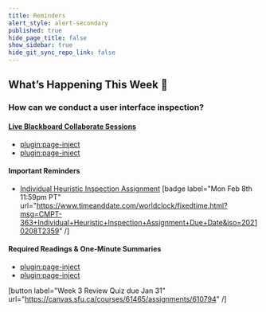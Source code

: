 ```yaml
---
title: Reminders
alert_style: alert-secondary
published: true
hide_page_title: false
show_sidebar: true
hide_git_sync_repo_link: false
---
```


## What’s Happening This Week 💫

### How can we conduct a user interface inspection?

#### [Live Blackboard Collaborate Sessions](https://canvas.sfu.ca/courses/61465/external_tools/3544)  

*   [plugin:page-inject](/211/online-sessions/week-03-1)
*   [plugin:page-inject](/211/online-sessions/week-03-2)

#### Important Reminders

*   [Individual Heuristic Inspection Assignment](https://canvas.sfu.ca/courses/61465/assignments/610787) [badge label="Mon Feb 8th 11:59pm PT" url="https://www.timeanddate.com/worldclock/fixedtime.html?msg=CMPT-363+Individual+Heuristic+Inspection+Assignment+Due+Date&iso=20210208T2359" /]

#### Required Readings & One-Minute Summaries

*   [plugin:page-inject](/211/lms-assignments/one-minute-summaries/week-03-1)
*   [plugin:page-inject](/211/lms-assignments/one-minute-summaries/week-03-2)

[button label="Week 3 Review Quiz due Jan 31" url="https://canvas.sfu.ca/courses/61465/assignments/610794" /]
